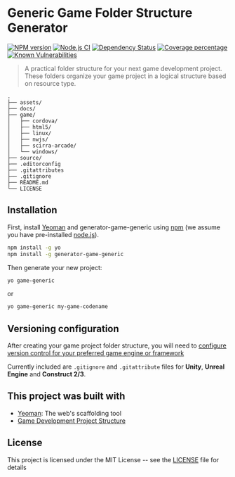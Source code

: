 # Generic Game Folder Structure Generator

[![NPM version][npm-image]][npm-url]
[![Node.js CI](https://github.com/Skerwe/generator-game-generic/actions/workflows/node.js.yml/badge.svg)](https://github.com/Skerwe/generator-game-generic/actions/workflows/node.js.yml)
[![Dependency Status][daviddm-image]][daviddm-url]
[![Coverage percentage][coveralls-image]][coveralls-url]
[![Known Vulnerabilities][snyk-image]][snyk-url]

> A practical folder structure for your next game development project. These folders organize your game project in a logical structure based on resource type.

```folders
.
├── assets/
├── docs/
├── game/
│   ├── cordova/
│   ├── html5/
│   ├── linux/
│   ├── nwjs/
│   ├── scirra-arcade/
│   └── windows/
├── source/
├── .editorconfig
├── .gitattributes
├── .gitignore
├── README.md
└── LICENSE

```

## Installation

First, install [Yeoman](http://yeoman.io) and generator-game-generic using [npm](https://www.npmjs.com/) (we assume you have pre-installed [node.js](https://nodejs.org/)).

```bash
npm install -g yo
npm install -g generator-game-generic
```

Then generate your new project:

```bash
yo game-generic
```

or

```bash
yo game-generic my-game-codename
```

## Versioning configuration

After creating your game project folder structure, you will need to [configure version control for your preferred game engine or framework](generators/app/templates/source/README.md)

Currently included are `.gitignore` and `.gitattribute` files for **Unity**, **Unreal Engine** and **Construct 2/3**.

## This project was built with

* [Yeoman](http://yeoman.io/): The web's scaffolding tool
* [Game Development Project Structure](https://bitbucket.org/indiesagtewerke/codename-project-structure/src/master/)

## License

This project is licensed under the MIT License -- see the [LICENSE](LICENSE) file for details

[npm-image]: https://badge.fury.io/js/generator-game-generic.svg
[npm-url]: https://npmjs.org/package/generator-game-generic
[daviddm-image]: https://david-dm.org/Skerwe/generator-game-generic.svg?theme=shields.io
[daviddm-url]: https://david-dm.org/Skerwe/generator-game-generic
[coveralls-image]: https://coveralls.io/repos/Skerwe/generator-game-generic/badge.svg
[coveralls-url]: https://coveralls.io/r/Skerwe/generator-game-generic
[snyk-image]: https://snyk.io/test/github/Skerwe/generator-game-generic/badge.svg
[snyk-url]: https://snyk.io/test/github/Skerwe/generator-game-generic
